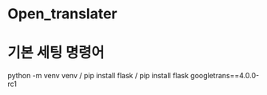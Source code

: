 # Open_translater

# 기본 세팅 명령어
python -m venv venv
  /  pip install flask  /  pip install flask googletrans==4.0.0-rc1
